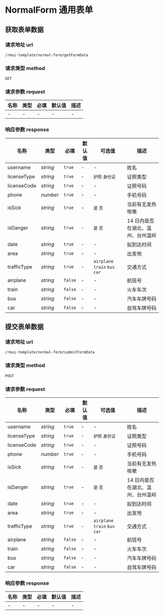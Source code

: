 # NormalForm 通用表单

## 获取表单数据

### 请求地址 url

    /rmui-template/normal-form/getFormData

### 请求类型 method

`GET`

### 请求参数 request

| 名称 | 类型 | 必填 | 默认值 | 描述 |
| ---- | ---- | ---- | ------ | ---- |
| -    | -    | -    | -      | -    |

### 响应参数 response

| 名称        | 类型     | 必填    | 默认值 | 可选值                         | 描述                              |
| ----------- | -------- | ------- | ------ | ------------------------------ | --------------------------------- |
| username    | _string_ | `true`  | -      | -                              | 姓名                              |
| licenseType | _string_ | `true`  | -      | `护照` `身份证`                | 证照类型                          |
| licenseCode | _string_ | `true`  | -      | -                              | 证照号码                          |
| phone       | _number_ | `true`  | -      | -                              | 手机号码                          |
| isSick      | _string_ | `true`  | -      | `是` `否`                      | 当前有无发热咳嗽                  |
| isDanger    | _string_ | `true`  | -      | `是` `否`                      | 14 日内是否在湖北、温州、台州温岭 |
| date        | _string_ | `true`  | -      | -                              | 拟到达时间                        |
| area        | _string_ | `true`  | -      | -                              | 出发地                            |
| trafficType | _string_ | `true`  | -      | `airplane` `train` `bus` `car` | 交通方式                          |
| airplane    | _string_ | `false` | -      | -                              | 航班号                            |
| train       | _string_ | `false` | -      | -                              | 火车车次                          |
| bus         | _string_ | `false` | -      | -                              | 汽车车牌号码                      |
| car         | _string_ | `false` | -      | -                              | 自驾车牌号码                      |

## 提交表单数据

### 请求地址 url

    /rmui-template/normal-form/submitFormData

### 请求类型 method

`POST`

### 请求参数 request

| 名称        | 类型     | 必填    | 默认值 | 可选值                         | 描述                              |
| ----------- | -------- | ------- | ------ | ------------------------------ | --------------------------------- |
| username    | _string_ | `true`  | -      | -                              | 姓名                              |
| licenseType | _string_ | `true`  | -      | `护照` `身份证`                | 证照类型                          |
| licenseCode | _string_ | `true`  | -      | -                              | 证照号码                          |
| phone       | _number_ | `true`  | -      | -                              | 手机号码                          |
| isSick      | _string_ | `true`  | -      | `是` `否`                      | 当前有无发热咳嗽                  |
| isDanger    | _string_ | `true`  | -      | `是` `否`                      | 14 日内是否在湖北、温州、台州温岭 |
| date        | _string_ | `true`  | -      | -                              | 拟到达时间                        |
| area        | _string_ | `true`  | -      | -                              | 出发地                            |
| trafficType | _string_ | `true`  | -      | `airplane` `train` `bus` `car` | 交通方式                          |
| airplane    | _string_ | `false` | -      | -                              | 航班号                            |
| train       | _string_ | `false` | -      | -                              | 火车车次                          |
| bus         | _string_ | `false` | -      | -                              | 汽车车牌号码                      |
| car         | _string_ | `false` | -      | -                              | 自驾车牌号码                      |

### 响应参数 response

| 名称 | 类型 | 必填 | 默认值 | 描述 |
| ---- | ---- | ---- | ------ | ---- |
| -    | -    | -    | -      | -    |
